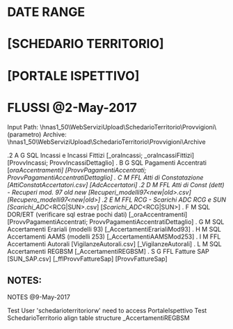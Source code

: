 
DATE RANGE
==========
  <!-- 
    Automatic (import last 24 hours): set both values to '01-01-1899 12:00:00 AM'
    Dates Range: set BOTH values to well-formed dates e.g. Da = '01-07-2012 12:00:00 AM'; A = '31-07-2012 12:00:00 AM'
  -->
  
[SCHEDARIO TERRITORIO]
======================
  <!-- Production
    Data Source=sql_SchedarioTerritorio.net.siae;User ID=SchedarioTerritorioRW;Password=Sch3d4r1o0T3rrRWP455;
  -->

  <!-- Test
	Data Source=sql_SchedarioTerritorio.test.siae;User ID=schedarioterritoriorw;Password=ScHeD@r1015RW
  -->

  <!-- Development
    Data Source=Data Source=sql_emittenzaradiotelevisiva.sviluppo.siae;User ID=webserviziadmin;Password=WebAdminpass;
  -->


[PORTALE ISPETTIVO]
===================

  <!-- Production
	Data Source=sql_portaleispettivo.net.siae;User ID=PortaleIspettivoRW;Password=1spett1v0rw;Initial Catalog=PortaleIspettivo;
  -->


FLUSSI @2-May-2017
==================

Input Path: \\hnas1_50\WebServiziUpload\SchedarioTerritorio\Provvigioni\   (parametro)
Archive:	\\hnas1_50\WebServiziUpload\SchedarioTerritorio\Provvigioni\Archive

.2	A	G	SQL Incassi e Incassi Fittizi															[_oraIncassi; _oraIncassiFittizi]	[ProvvIncassi; ProvvIncassiDettaglio]
.	B	G	SQL Pagamenti Accentrati																[_oraAccentramenti]					[ProvvPagamentiAccentrati; ProvvPagamentiAccentratiDettaglio]
.	C	M	FFL Atti di Constatazione							[AttiConstatAccertatori.csv]		[_AdcAccertatori]
.2	D	M	FFL Atti di Const (dett) - Recuperi mod. 97 old new	[Recuperi_modelli97_<new|old>.csv]	[_Recupero_modelli97_<new|old>]
.2	E	M	FFL RCG - Scarichi ADC RCG e SUN					[Scarichi_ADC_<RCG|SUN>.csv]		[_Scarichi_ADC_<RCG|SUN>]
.	F	M	SQL DOR/ERT (verificare sql estrae pochi dati)											[_oraAccentramenti]					[ProvvPagamentiAccentrati; ProvvPagamentiAccentratiDettaglio]
.	G	M 	SQL Accertamenti Erariali (modelli 93)													[_AccertamentiErarialiMod93]
.	H	M	SQL Accertamenti AAMS (modelli 253)														[_AccertamentiAAMSMod253]
.	I	M	FFL Accertamenti Autorali							[VigilanzeAutorali.csv]				[_VigilanzeAutorali]
.	L	M	SQL Accertamenti REGBSM																	[_AccertamentiREGBSM]
.	S	G	FFL Fatture SAP										[SUN_SAP.csv]						[_fflProvvFattureSap]				[ProvvFattureSap]


NOTES:
-----



NOTES @9-May-2017

Test User 'schedarioterritoriorw' need to access PortaleIspettivo
Test SchedarioTerritorio align table structure _AccertamentiREGBSM




